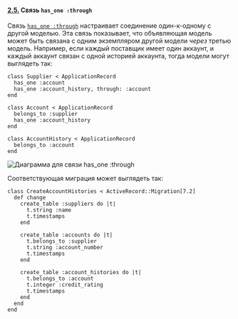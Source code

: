 #### [2.5.](https://rusrails.ru/active-record-associations#the-has-one-through-association) Связь `has_one :through`

Связь [`has_one :through`](https://api.rubyonrails.org/classes/ActiveRecord/Associations/ClassMethods.html#method-i-has_one) настраивает соединение один-к-одному с другой моделью. Эта связь показывает, что объявляющая модель может быть связана с одним экземпляром другой модели _через_ третью модель. Например, если каждый поставщик имеет один аккаунт, и каждый аккаунт связан с одной историей аккаунта, тогда модели могут выглядеть так:

```
class Supplier < ApplicationRecord
  has_one :account
  has_one :account_history, through: :account
end

class Account < ApplicationRecord
  belongs_to :supplier
  has_one :account_history
end

class AccountHistory < ApplicationRecord
  belongs_to :account
end
```

![Диаграмма для связи has_one :through](https://rusrails.ru/assets/association_basics/has_one_through-d9cad54a85e7e2e2e334541326ad33c37f2bf84e3e30b8aa80b6e029f889c82a.png)

Соответствующая миграция может выглядеть так:

```
class CreateAccountHistories < ActiveRecord::Migration[7.2]
  def change
    create_table :suppliers do |t|
      t.string :name
      t.timestamps
    end

    create_table :accounts do |t|
      t.belongs_to :supplier
      t.string :account_number
      t.timestamps
    end

    create_table :account_histories do |t|
      t.belongs_to :account
      t.integer :credit_rating
      t.timestamps
    end
  end
end
```
